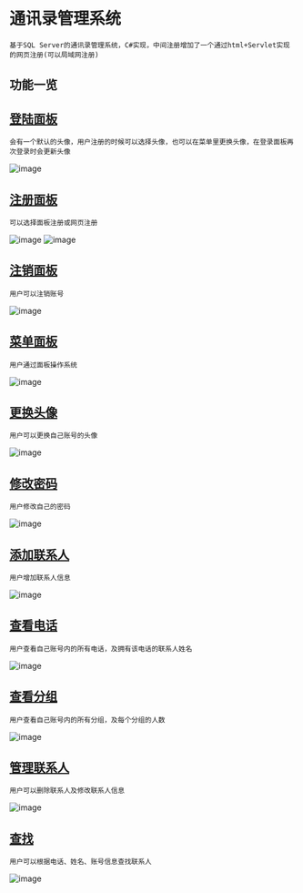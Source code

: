 通讯录管理系统
=================

    基于SQL Server的通讯录管理系统，C#实现，中间注册增加了一个通过html+Servlet实现的网页注册(可以局域网注册)

功能一览
-----------------

[登陆面板](https://github.com/Tongmengjun/Address--Book-System/blob/main/%E8%AF%B4%E6%98%8E%E5%9B%BE%E7%89%87/%E7%99%BB%E5%BD%95.png)
-----------------
    会有一个默认的头像，用户注册的时候可以选择头像，也可以在菜单里更换头像，在登录面板再次登录时会更新头像
![image](https://github.com/Tongmengjun/Address--Book-System/blob/main/%E8%AF%B4%E6%98%8E%E5%9B%BE%E7%89%87/%E7%99%BB%E5%BD%95.png)


[注册面板](https://github.com/Tongmengjun/Address--Book-System/blob/main/%E8%AF%B4%E6%98%8E%E5%9B%BE%E7%89%87/%E6%B3%A8%E5%86%8C.png)
------------------
    可以选择面板注册或网页注册
![image](https://github.com/Tongmengjun/Address--Book-System/blob/main/%E8%AF%B4%E6%98%8E%E5%9B%BE%E7%89%87/%E6%B3%A8%E5%86%8C.png)
![image](https://github.com/Tongmengjun/Address--Book-System/blob/main/%E8%AF%B4%E6%98%8E%E5%9B%BE%E7%89%87/%E7%BD%91%E9%A1%B5%E6%B3%A8%E5%86%8C.png)


[注销面板](https://github.com/Tongmengjun/Address--Book-System/blob/main/%E8%AF%B4%E6%98%8E%E5%9B%BE%E7%89%87/%E6%B3%A8%E9%94%80.png)
-------------------
    用户可以注销账号
![image](https://github.com/Tongmengjun/Address--Book-System/blob/main/%E8%AF%B4%E6%98%8E%E5%9B%BE%E7%89%87/%E6%B3%A8%E9%94%80.png)


[菜单面板](https://github.com/Tongmengjun/Address--Book-System/blob/main/%E8%AF%B4%E6%98%8E%E5%9B%BE%E7%89%87/%E8%8F%9C%E5%8D%95.png)
-------------------
    用户通过面板操作系统
![image](https://github.com/Tongmengjun/Address--Book-System/blob/main/%E8%AF%B4%E6%98%8E%E5%9B%BE%E7%89%87/%E8%8F%9C%E5%8D%95.png)


[更换头像](https://github.com/Tongmengjun/Address--Book-System/blob/main/%E8%AF%B4%E6%98%8E%E5%9B%BE%E7%89%87/%E6%9B%B4%E6%8D%A2%E5%A4%B4%E5%83%8F.png)
-------------------
    用户可以更换自己账号的头像
![image](https://github.com/Tongmengjun/Address--Book-System/blob/main/%E8%AF%B4%E6%98%8E%E5%9B%BE%E7%89%87/%E6%9B%B4%E6%8D%A2%E5%A4%B4%E5%83%8F.png)


[修改密码](https://github.com/Tongmengjun/Address--Book-System/blob/main/%E8%AF%B4%E6%98%8E%E5%9B%BE%E7%89%87/%E4%BF%AE%E6%94%B9%E5%AF%86%E7%A0%81.png)
-------------------
    用户修改自己的密码
![image](https://github.com/Tongmengjun/Address--Book-System/blob/main/%E8%AF%B4%E6%98%8E%E5%9B%BE%E7%89%87/%E4%BF%AE%E6%94%B9%E5%AF%86%E7%A0%81.png)


[添加联系人](https://github.com/Tongmengjun/Address--Book-System/blob/main/%E8%AF%B4%E6%98%8E%E5%9B%BE%E7%89%87/%E6%B7%BB%E5%8A%A0%E8%81%94%E7%B3%BB%E4%BA%BA.png)
-------------------
    用户增加联系人信息
![image](https://github.com/Tongmengjun/Address--Book-System/blob/main/%E8%AF%B4%E6%98%8E%E5%9B%BE%E7%89%87/%E6%B7%BB%E5%8A%A0%E8%81%94%E7%B3%BB%E4%BA%BA.png)


[查看电话](https://github.com/Tongmengjun/Address--Book-System/blob/main/%E8%AF%B4%E6%98%8E%E5%9B%BE%E7%89%87/%E6%9F%A5%E7%9C%8B%E7%94%B5%E8%AF%9D.png)
-------------------
    用户查看自己账号内的所有电话，及拥有该电话的联系人姓名
![image](https://github.com/Tongmengjun/Address--Book-System/blob/main/%E8%AF%B4%E6%98%8E%E5%9B%BE%E7%89%87/%E6%9F%A5%E7%9C%8B%E7%94%B5%E8%AF%9D.png)


[查看分组](https://github.com/Tongmengjun/Address--Book-System/blob/main/%E8%AF%B4%E6%98%8E%E5%9B%BE%E7%89%87/%E6%9F%A5%E7%9C%8B%E5%88%86%E7%BB%84.png)
-------------------
    用户查看自己账号内的所有分组，及每个分组的人数
![image](https://github.com/Tongmengjun/Address--Book-System/blob/main/%E8%AF%B4%E6%98%8E%E5%9B%BE%E7%89%87/%E6%9F%A5%E7%9C%8B%E5%88%86%E7%BB%84.png)


[管理联系人](https://github.com/Tongmengjun/Address--Book-System/blob/main/%E8%AF%B4%E6%98%8E%E5%9B%BE%E7%89%87/%E8%81%94%E7%B3%BB%E4%BA%BA%E7%AE%A1%E7%90%86.png)
-------------------
    用户可以删除联系人及修改联系人信息
![image](https://github.com/Tongmengjun/Address--Book-System/blob/main/%E8%AF%B4%E6%98%8E%E5%9B%BE%E7%89%87/%E8%81%94%E7%B3%BB%E4%BA%BA%E7%AE%A1%E7%90%86.png)


[查找](https://github.com/Tongmengjun/Address--Book-System/blob/main/%E8%AF%B4%E6%98%8E%E5%9B%BE%E7%89%87/%E6%9F%A5%E6%89%BE.png)
--------------------
    用户可以根据电话、姓名、账号信息查找联系人
![image](https://github.com/Tongmengjun/Address--Book-System/blob/main/%E8%AF%B4%E6%98%8E%E5%9B%BE%E7%89%87/%E6%9F%A5%E6%89%BE.png)







